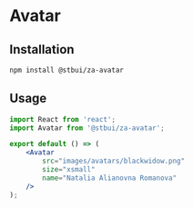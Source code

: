 # Avatar

## Installation

```sh
npm install @stbui/za-avatar
```

## Usage

```jsx
import React from 'react';
import Avatar from '@stbui/za-avatar';

export default () => (
    <Avatar
        src="images/avatars/blackwidow.png"
        size="xsmall"
        name="Natalia Alianovna Romanova"
    />
);
```
